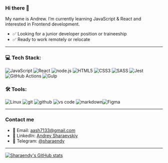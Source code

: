 ### Hi there 👋

My name is Andrew. 
I’m currently learning JavaScript & React and interested in Frontend development.

- :white_check_mark: Looking for a junior developer position or traineeship
- :white_check_mark: Ready to work remotely or relocate

------

### 💻 Tech Stack:

![JavaScript](https://img.shields.io/badge/javascript-%23323330.svg?style=for-the-badge&logo=javascript&logoColor=%23F7DF1E) ![React](https://img.shields.io/badge/react-%2320232a.svg?style=for-the-badge&logo=react&logoColor=%2361DAFB) <img alt="node.js" src="https://img.shields.io/badge/node.js-90C53F.svg?&style=for-the-badge&logo=node.js&logoColor=fff" /> ![HTML5](https://img.shields.io/badge/html5-%23E34F26.svg?style=for-the-badge&logo=html5&logoColor=white) ![CSS3](https://img.shields.io/badge/css3-%231572B6.svg?style=for-the-badge&logo=css3&logoColor=white) ![SASS](https://img.shields.io/badge/SASS-hotpink.svg?style=for-the-badge&logo=SASS&logoColor=white)  ![Jest](https://img.shields.io/badge/-jest-%23C21325?style=for-the-badge&logo=jest&logoColor=white) ![GitHub Actions](https://img.shields.io/badge/github%20actions-%232671E5.svg?style=for-the-badge&logo=githubactions&logoColor=white) ![Gulp](https://img.shields.io/badge/GULP-%23CF4647.svg?style=for-the-badge&logo=gulp&logoColor=white)

### 🛠 Tools:

![Linux](https://img.shields.io/badge/Linux-FCC624?style=for-the-badge&logo=linux&logoColor=black) <img alt="git" src="https://img.shields.io/badge/git-F05033.svg?&style=for-the-badge&logo=git&logoColor=fff" />&nbsp;<img alt="github" src="https://img.shields.io/badge/github-000.svg?&style=for-the-badge&logo=github&logoColor=fff" /> <img alt="vs code" src="https://img.shields.io/badge/vs code-007ACC.svg?&style=for-the-badge&logo=visual-studio-code&logoColor=fff" /> <img alt="markdown" src="https://img.shields.io/badge/markdown-000.svg?&style=for-the-badge&logo=markdown&logoColor=fff" />![Figma](https://img.shields.io/badge/figma-%23F24E1E.svg?style=for-the-badge&logo=figma&logoColor=white) 

------

### Contact me

- 📧 Email: [aash7133@gmail.com](mailto:danilarassokhin@gmail.com)
- 📑 LinkedIn: [Andrey Sharaevskiy](https://www.linkedin.com/in/%D0%B0%D0%BD%D0%B4%D1%80%D0%B5%D0%B9-%D1%88%D0%B0%D1%80%D0%B0%D0%B5%D0%B2%D1%81%D0%BA%D0%B8%D0%B9-805582244/)
- 📱 Telegram:  [@sharaendy](https://t.me/sharaendy)

------

[![Sharaendy's GitHub stats](https://github-readme-stats.vercel.app/api?username=sharaendy&hide=stars,contribs&show_icons=true)](https://github.com/sharaendy/github-readme-stats)


